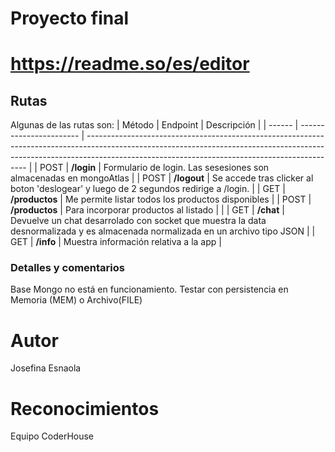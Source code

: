 # Proyecto final
# https://readme.so/es/editor
## Rutas
Algunas de las rutas son:
| Método | Endpoint                | Descripción                                                                                                                                                                                                                 |
| ------ | ----------------------- | --------------------------------------------------------------------------------------------------------------------------------------------------------------------------------------------------------------------------- |
| POST    | **/login**     | Formulario de login. Las sesesiones son almacenadas en mongoAtlas                                                                                                                                                                           |
| POST    | **/logout**     | Se accede tras clicker al boton 'deslogear' y luego de 2 segundos redirige a /login.                                                                                                                                                                          |
| GET    | **/productos**     | Me permite listar todos los productos disponibles                                                                                                                                                                           |
| POST   | **/productos**     | Para incorporar productos al listado                                                                                                                                                                                        |                                                                                                                                                        |
| GET    | **/chat**        | Devuelve un chat desarrolado con socket que muestra la data desnormalizada y es almacenada normalizada en un archivo tipo JSON |
| GET    | **/info**        | Muestra información relativa a la app |

### Detalles y comentarios
Base Mongo no está en funcionamiento. Testar con persistencia en Memoria (MEM) o Archivo(FILE)
# Autor
Josefina Esnaola
# Reconocimientos
Equipo CoderHouse